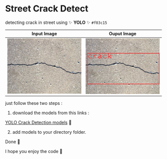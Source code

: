 # Street Crack Detect
detecting crack in street using  :sparkles:  **YOLO** :sparkles: `#f03c15`

   Input Image             |        Ouput Image
:-------------------------:|:-------------------------:
![](/images/input.jpg)  |  ![](/images/output.jpg)

just follow these two steps : 

1. download the models from this links : 

[YOLO Crack Detection models](https://www.kaggle.com/hussainsalih/streetcrackdetection)   :page_facing_up: 

2. add models to your directory folder.

Done 👏

I hope you enjoy the code :tada:

